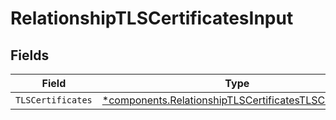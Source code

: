 # RelationshipTLSCertificatesInput


## Fields

| Field                                                                                                                           | Type                                                                                                                            | Required                                                                                                                        | Description                                                                                                                     |
| ------------------------------------------------------------------------------------------------------------------------------- | ------------------------------------------------------------------------------------------------------------------------------- | ------------------------------------------------------------------------------------------------------------------------------- | ------------------------------------------------------------------------------------------------------------------------------- |
| `TLSCertificates`                                                                                                               | [*components.RelationshipTLSCertificatesTLSCertificates](../../models/components/relationshiptlscertificatestlscertificates.md) | :heavy_minus_sign:                                                                                                              | N/A                                                                                                                             |